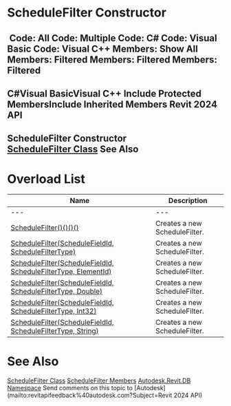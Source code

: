 # ScheduleFilter Constructor

﻿
 Code: All Code: Multiple Code: C# Code: Visual Basic Code: Visual C++  Members: Show All Members: Filtered Members: Filtered Members: Filtered   
---  
C#Visual BasicVisual C++
Include Protected MembersInclude Inherited Members
Revit 2024 API  
---  
ScheduleFilter Constructor   
[ScheduleFilter Class](a5dfec9f-1efd-b507-d079-eabcbf5032f8.md "ScheduleFilter Class") See Also  
---  
# Overload List
| Name | Description |
| --- | --- |
| --- | --- | --- |
| [ScheduleFilter()()()()](aa3c48a1-94c7-a3dd-1b20-faa87fe1a23e.md "ScheduleFilter Constructor") | Creates a new ScheduleFilter. |
| [ScheduleFilter(ScheduleFieldId, ScheduleFilterType)](cdde2306-7abe-15d5-dc37-39b23f916dbd.md "ScheduleFilter Constructor \(ScheduleFieldId, ScheduleFilterType\)") | Creates a new ScheduleFilter. |
| [ScheduleFilter(ScheduleFieldId, ScheduleFilterType, ElementId)](4ac7ace5-54dd-ef66-3e7d-b9503c5a7f75.md "ScheduleFilter Constructor \(ScheduleFieldId, ScheduleFilterType, ElementId\)") | Creates a new ScheduleFilter. |
| [ScheduleFilter(ScheduleFieldId, ScheduleFilterType, Double)](1eedd87b-7ab3-e586-411d-241c5fa15eca.md "ScheduleFilter Constructor \(ScheduleFieldId, ScheduleFilterType, Double\)") | Creates a new ScheduleFilter. |
| [ScheduleFilter(ScheduleFieldId, ScheduleFilterType, Int32)](979e8984-99f3-587c-648d-9dd21db7ef90.md "ScheduleFilter Constructor \(ScheduleFieldId, ScheduleFilterType, Int32\)") | Creates a new ScheduleFilter. |
| [ScheduleFilter(ScheduleFieldId, ScheduleFilterType, String)](6ec07804-d396-ad9b-d0b8-08b37b3b9ae7.md "ScheduleFilter Constructor \(ScheduleFieldId, ScheduleFilterType, String\)") | Creates a new ScheduleFilter. |

# See Also
[ScheduleFilter Class](a5dfec9f-1efd-b507-d079-eabcbf5032f8.md "ScheduleFilter Class")
[ScheduleFilter Members](2c2fc999-859e-169b-d958-ee248d9d74b7.md "ScheduleFilter Members")
[Autodesk.Revit.DB Namespace](87546ba7-461b-c646-cbb1-2cb8f5bff8b2.md "Autodesk.Revit.DB Namespace")
Send comments on this topic to [Autodesk](mailto:revitapifeedback%40autodesk.com?Subject=Revit 2024 API)